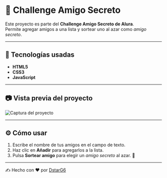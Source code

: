 # 🎁 Challenge Amigo Secreto

Este proyecto es parte del **Challenge Amigo Secreto de Alura**.  
Permite agregar amigos a una lista y sortear uno al azar como *amigo secreto*.

---

## 🚀 Tecnologías usadas
- **HTML5**
- **CSS3**
- **JavaScript**

---


## 📷 Vista previa del proyecto

![Captura del proyecto](assets/captura.png)


---

## ⚙️ Cómo usar
1. Escribe el nombre de tus amigos en el campo de texto.  
2. Haz clic en **Añadir** para agregarlos a la lista.  
3. Pulsa **Sortear amigo** para elegir un *amigo secreto* al azar. 🎉

---

✍️ Hecho con ❤️ por [DstarG6](https://github.com/DstarG6)

